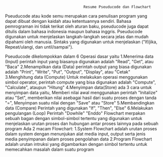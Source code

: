                                         Resume Pseuducode dan Flowchart
Pseuducode atau kode semu merupakan cara penulisan program yang dapat dibuat dengan kaidah atau ketentuannya sendiri. Bahasa pemrograman ini tidak terikat oleh aturan baku, pseuducode juga dapat ditulis dalam bahasa indonesia maupun bahasa inggris. 
Pseuducode digunakan untuk menjelaskan langkah-langkah secara jelas dan mudah dipahami oleh manusia. 
Sintaks yang digunakan untuk menjelaskan ("If/jika, Repeat/ulangi, dan until/sampai").

Pseuducode dikelompokkan dalam 6 Operasi dasar yaitu
1.Menerima data (Input) perintah input yang biasanya digunakan adalah "Read", "Get", atau "Baca"
2.Menampilkan data (Data) perintah output yang biasa digunakan adalah "Print", "Write", "Put", "Output", "Display", atau "Cetak"
3.Menghitung data (Compute) Untuk melakukan operasi menggunakan simbol operator, perintah compute yang bisa digunakan adalah "Compute", "Calculate", ataupun "Hitung"
4.Menyimpan data(Store) ada 3 cara untuk menyimpan data yaitu, Memberi nilai awal menggunakan perintah "Initalize" atau "Set", memberikan nilai asebagai hasil dari suatu proses dengan tanda "=", Menyimpan suatu nilai dengan "Save" atau "Store"
5.Membandingkan data (Compare) Perintah yang digunakan "If", "Then", "Else"
6.Melakukan pengulangan (Loop) Perintah "Dowhile" "Enddo"
Flowchart merpakan sebuah bagan dengan simbol-simbol tertentu yang digunakan untuk menjelaskan urutan proses dan hubungan antar proses lainnya pada sebuah program
Ada 2 macam Flowchart:
1.System Flowchart adalah urutan proses dalam system dengan menunjukan alat media input, output serta jenis media penyimpanan dalam proses pengolahan data
2.Program Flowchart adalah urutan intruksi yang digambarkan dengan simbol tertentu untuk memecahkan masalah dalam suatu program